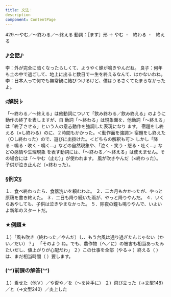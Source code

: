 ```yaml
---
title: 文法：
description
component: ContentPage
---
```



429.～やむ／～終わる／～終える
動詞：［ます］形 ＋ やむ ・
  終わる ・
  終える  
### ♪会話♪
李：外が完全に暗くなったらしくて、ようやく蝉が鳴きやんだね。
良子：何年も土の中で過ごして、地上に出ると数日で一生を終えるなんて、はかないわね。
李：日本人って何でも無常観に結びつけるけど、僕はうるさくてたまらなかったよ。
### ♯解説♭
「～終わる／～終える」は他動詞について「飲み終わる／飲み終える」のように動作の終了を表しますが、自 動詞「～終わる」は現象面を、他動詞「～終える」は「終了させる」という人の意志動作を強調した表現になり ます。
宿題をし終える（×し終わる）のに、２時間もかかった。＜動作面を強調＞ 宿題をし終えた（○し終わった）ので、遊びに出掛けた。＜どちらの解釈も可＞
しかし「降る・鳴る・吹く・鳴く…」などの自然現象や、「泣く・笑う・怒る・吐く…」などの感情や生理現象 を表す動詞には、「～終わる／～終える」は使えません。その場合には「～やむ（止む）」が使われます。
風が吹きやんだ（×終わった）。
子供が泣き止んだ（×終わった）。
### §例文§
１．食べ終わったら、食器洗いを頼むわよ。
２．二カ月もかかったが、やっと原稿を書き終えた。
３．二日も降り続いた雨が、やっと降りやんだ。
４．いくらあやしても、子供は泣きやまなかった。
５．除夜の鐘も鳴りやんで、いよいよ新年のスタートだ。
### ★例題★
１）「風も吹き（終わった／やんだ）し、もう台風は通り過ぎたんじゃない（かい／だい）？」 「そのよう ね。でも、農作物（へ／に）の被害も相当あったみたいだし、値上がりが心配だわ」
２）この仕事を全部（やる→ ）終える（ ）は、まだ相当時間（ ）要します。
### (^^)前課の解答(^^)
１）乗せた（他Ｖ）／や否や／を（～を片手に）
２）飛び立った（→文型148）／と（→文型240）／炎上した
